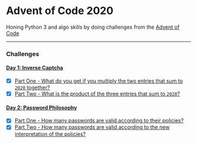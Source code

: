 # Advent of Code 2020

Honing Python 3 and algo skills by doing challenges from the [Advent of Code](http://adventofcode.com/2020)

---

### Challenges
#### [Day 1: Inverse Captcha](http://adventofcode.com/2020/day/1)
- [x] [Part One - What do you get if you multiply the two entries that sum to `2020` together?](src/day_01/part_1.py)
- [x] [Part Two - What is the product of the three entries that sum to `2020`?](src/day_01/part_2.py)

#### [Day 2: Password Philosophy](http://adventofcode.com/2020/day/2)
- [x] [Part One - How many passwords are valid according to their policies?](src/day_02/part_1.py)
- [x] [Part Two - How many passwords are valid according to the new interpretation of the policies?](src/day_02/part_2.py)
